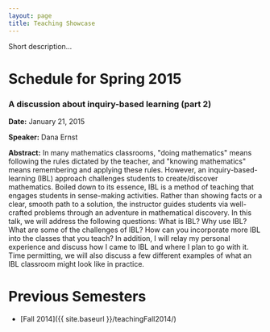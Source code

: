 ```yaml
---
layout: page
title: Teaching Showcase
---
```


Short description...

# Schedule for Spring 2015 #

### A discussion about inquiry-based learning (part 2) ##

**Date:** January 21, 2015

**Speaker:** Dana Ernst

**Abstract:** In many mathematics classrooms, "doing mathematics" means following the rules dictated by the teacher, and "knowing mathematics" means remembering and applying these rules. However, an inquiry-based-learning (IBL) approach challenges students to create/discover mathematics. Boiled down to its essence, IBL is a method of teaching that engages students in sense-making activities. Rather than showing facts or a clear, smooth path to a solution, the instructor guides students via well-crafted problems through an adventure in mathematical discovery. In this talk, we will address the following questions: What is IBL? Why use IBL? What are some of the challenges of IBL? How can you incorporate more IBL into the classes that you teach? In addition, I will relay my personal experience and discuss how I came to IBL and where I plan to go with it.  Time permitting, we will also discuss a few different examples of what an IBL classroom might look like in practice.

# Previous Semesters ##

- [Fall 2014]({{ site.baseurl }}/teachingFall2014/)
